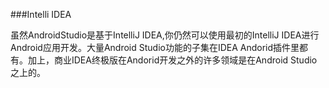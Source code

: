 ###Intelli IDEA

虽然AndroidStudio是基于IntelliJ IDEA,你仍然可以使用最初的IntelliJ IDEA进行Android应用开发。大量Android Studio功能的子集在IDEA Andorid插件里都有。加上，商业IDEA终极版在Andorid开发之外的许多领域是在Android Studio之上的。